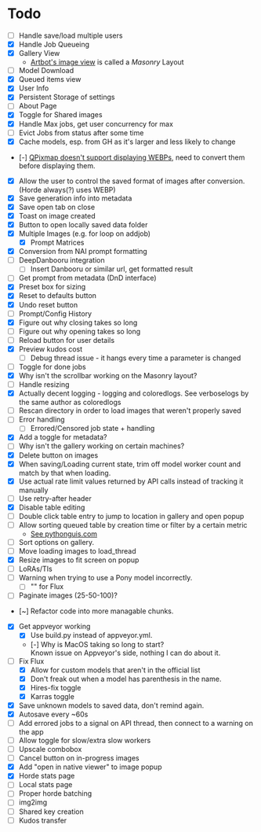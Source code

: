 # Todo

- [ ] Handle save/load multiple users
- [x] Handle Job Queueing
- [x] Gallery View
  - [Artbot's image view](https://tinybots.net/artbot/images) is called a *Masonry* Layout
- [ ] Model Download
- [x] Queued items view
- [x] User Info
- [x] Persistent Storage of settings
- [ ] About Page
- [x] Toggle for Shared images
- [x] Handle Max jobs, get user concurrency for max
- [ ] Evict Jobs from status after some time
- [x] Cache models, esp. from GH as it's larger and less likely to change
- [-] [QPixmap doesn't support displaying WEBPs](https://doc.qt.io/qtforpython-6/PySide6/QtGui/QPixmap.html#reading-and-writing-image-files), need to convert them before displaying them.
- [x] Allow the user to control the saved format of images after conversion. (Horde always(?) uses WEBP)
- [x] Save generation info into metadata
- [x] Save open tab on close
- [x] Toast on image created
- [x] Button to open locally saved data folder
- [x] Multiple Images (e.g. for loop on addjob)
  - [x] Prompt Matrices
- [x] Conversion from NAI prompt formatting
- [ ] DeepDanbooru integration
  - [ ] Insert Danbooru or similar url, get formatted result
- [ ] Get prompt from metadata (DnD interface)
- [x] Preset box for sizing
- [x] Reset to defaults button
- [x] Undo reset button
- [ ] Prompt/Config History
- [x] Figure out why closing takes so long
- [ ] Figure out why opening takes so long
- [ ] Reload button for user details
- [x] Preview kudos cost
  - [ ] Debug thread issue - it hangs every time a parameter is changed
- [ ] Toggle for done jobs
- [x] Why isn't the scrollbar working on the Masonry layout?
- [ ] Handle resizing
- [x] Actually decent logging - logging and coloredlogs. See verboselogs by the same author as coloredlogs
- [ ] Rescan directory in order to load images that weren't properly saved
- [ ] Error handling
  - [ ] Errored/Censored job state + handling
- [x] Add a toggle for metadata?
- [ ] Why isn't the gallery working on certain machines?
- [x] Delete button on images
- [x] When saving/Loading current state, trim off model worker count and match by that when loading.
- [x] Use actual rate limit values returned by API calls instead of tracking it manually
- [ ] Use retry-after header
- [x] Disable table editing
- [ ] Double click table entry to jump to location in gallery and open popup
- [ ] Allow sorting queued table by creation time or filter by a certain metric
  - [See pythonguis.com](https://www.pythonguis.com/tutorials/pyqt6-qtableview-modelviews-numpy-pandas/)
- [ ] Sort options on gallery.
- [ ] Move loading images to load_thread
- [x] Resize images to fit screen on popup
- [ ] LoRAs/TIs
- [ ] Warning when trying to use a Pony model incorrectly.
  - [ ] "" for Flux
- [ ] Paginate images (25-50-100)?
- [~] Refactor code into more managable chunks.
- [x] Get appveyor working
  - [x] Use build.py instead of appveyor.yml.
  - [-] Why is MacOS taking so long to start?  
    Known issue on Appveyor's side, nothing I can do about it.
- [ ] Fix Flux
  - [x] Allow for custom models that aren't in the official list
  - [x] Don't freak out when a model has parenthesis in the name.
  - [x] Hires-fix toggle
  - [x] Karras toggle
- [x] Save unknown models to saved data, don't remind again.
- [x] Autosave every ~60s  
- [ ] Add errored jobs to a signal on API thread, then connect to a warning on the app
- [ ] Allow toggle for slow/extra slow workers
- [ ] Upscale combobox
- [ ] Cancel button on in-progress images
- [x] Add "open in native viewer" to image popup
- [x] Horde stats page
- [ ] Local stats page
- [ ] Proper horde batching
- [ ] img2img
- [ ] Shared key creation
- [ ] Kudos transfer